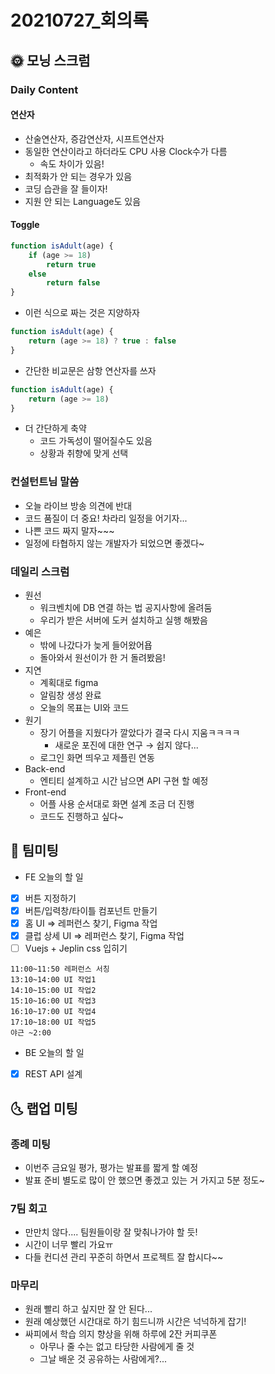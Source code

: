 # 20210727_회의록

## 🌞 모닝 스크럼

### Daily Content

#### 연산자

- 산술연산자, 증감연산자, 시프트연산자
- 동일한 연산이라고 하더라도 CPU 사용 Clock수가 다름
  - 속도 차이가 있음!
- 최적화가 안 되는 경우가 있음
- 코딩 습관을 잘 들이자!
- 지원 안 되는 Language도 있음

#### Toggle

```jsx
function isAdult(age) {
	if (age >= 18)
		return true
	else
		return false
}
```

- 이런 식으로 짜는 것은 지양하자

```jsx
function isAdult(age) {
	return (age >= 18) ? true : false
}
```

- 간단한 비교문은 삼항 연산자를 쓰자

```jsx
function isAdult(age) {
	return (age >= 18)
}
```

- 더 간단하게 축약
  - 코드 가독성이 떨어질수도 있음
  - 상황과 취향에 맞게 선택

### 컨설턴트님 말씀

- 오늘 라이브 방송 의견에 반대
- 코드 품질이 더 중요! 차라리 일정을 어기자...
- 나쁜 코드 짜지 말자~~~
- 일정에 타협하지 않는 개발자가 되었으면 좋겠다~

### 데일리 스크럼

- 원선
  - 워크벤치에 DB 연결 하는 법 공지사항에 올려둠
  - 우리가 받은 서버에 도커 설치하고 실행 해봤음
- 예은
  - 밖에 나갔다가 늦게 들어왔어욥
  - 돌아와서 원선이가 한 거 돌려봤음!
- 지연
  - 계획대로 figma
  - 알림창 생성 완료
  - 오늘의 목표는 UI와 코드
- 원기
  - 장기 어플을 지웠다가 깔았다가 결국 다시 지움ㅋㅋㅋㅋ
    - 새로운 포진에 대한 연구 → 쉽지 않다...
  - 로그인 화면 띄우고 제플린 연동
- Back-end
  - 엔티티 설계하고 시간 남으면 API 구현 할 예정
- Front-end
  - 어플 사용 순서대로 화면 설계 조금 더 진행
  - 코드도 진행하고 싶다~



## 🌟 팀미팅

- FE 오늘의 할 일
- [x] 버튼 지정하기
- [x] 버튼/입력창/타이틀 컴포넌트 만들기
- [x] 홈 UI => 레퍼런스 찾기, Figma 작업
- [x] 클럽 상세 UI => 레퍼런스 찾기, Figma 작업
- [ ] Vuejs + Jeplin css 입히기

```
11:00~11:50 레퍼런스 서칭
13:10~14:00 UI 작업1
14:10~15:00 UI 작업2
15:10~16:00 UI 작업3
16:10~17:00 UI 작업4
17:10~18:00 UI 작업5
야근 ~2:00
```

- BE 오늘의 할 일

- [x]  REST API 설계



## 🌜 랩업 미팅

### 종례 미팅

- 이번주 금요일 평가, 평가는 발표를 짧게 할 예정
- 발표 준비 별도로 많이 안 했으면 좋겠고 있는 거 가지고 5분 정도~

### 7팀 회고

- 만만치 않다.... 팀원들이랑 잘 맞춰나가야 할 듯!
- 시간이 너무 빨리 가요ㅠ
- 다들 컨디션 관리 꾸준히 하면서 프로젝트 잘 합시다~~

### 마무리

- 원래 빨리 하고 싶지만 잘 안 된다...
- 원래 예상했던 시간대로 하기 힘드니까 시간은 넉넉하게 잡기!
- 싸피에서 학습 의지 향상을 위해 하루에 2잔 커피쿠폰
  - 아무나 줄 수는 없고 타당한 사람에게 줄 것
  - 그날 배운 것 공유하는 사람에게?...
